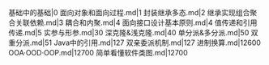基础中的基础|0
面向对象和面向过程.md|1
封装继承多态.md|2
继承实现组合聚合关联依赖.md|3
耦合和内聚.md|4
面向接口设计基本原则.md|4
值传递和引用传递.md|5
实参与形参.md|30
深克隆&浅克隆.md|40
单分派&多分派.md|50
双重分派.md|51
Java中的引用.md|127
双亲委派机制.md|127
进制换算.md|12600
OOA·OOD·OOP.md|12700
简单看懂软件类图.md|12700
